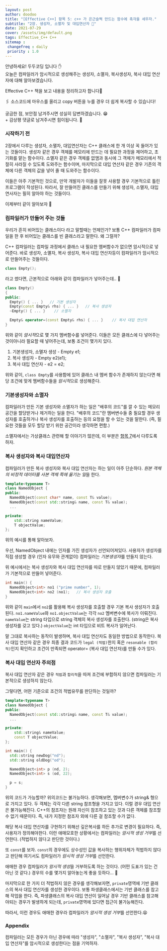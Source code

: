 ```yaml
---
layout: post
author: doodoo
title: "[Effective C++] 항목 5: c++ 가 은근슬쩍 만드는 함수에 촉각을 세우자."
subtitle: "2장. 생성자, 소멸자 및 대입연산자 🎺"
date: 2021-07-29
cover: /assets/img/default.png
tags: Effective_C++ C++
sitemap :
 changefreq : daily
 priority : 1.0
---
```

안녕하세요! <span class="doodoo">두두코딩</span> 입니다 ✋ <br>
오늘은 컴파일러가 암시적으로 생성해주는 생성자, 소멸자, 복사생성자, 복사 대입 연산자에 대해 알아보겠습니다.

Effective C++ 책을 보고 내용을 정리하고자 합니다👣

🖇 소스코드에 마우스를 올리고 <span class="tip">copy</span> 버튼을 누를 경우 더 쉽게 복사할 수 있습니다!

궁금한 점, 보안점 남겨주시면 성실히 답변하겠습니다. 😁 <br>
\+ 감상평 댓글로 남겨주시면 힘이됩니다. 🙇

### 시작하기 전
2장에서 다루는 생성자, 소멸자, 대입연산자는 C++ 클래스에 한 개 이상 꼭 들어가 있는 것들이다. 생성자 같은 경우 객체를 메모리에 만드는 데 필요한 과정을 제어하고, 초기화를 맡는 함수이다. 소멸자 같은 경우 객체를 없앰과 동시에 그 객체가 메모리에서 적절히 사라질 수 있도록 도와주는 함수이며, 마지막으로 대입 연산자 같은 경우 기존의 객체에 다른 객체의 값을 넣어 줄 때 도와주는 함수이다.

이들은 아주 기본적인 것으로, 만약 개발자가 이들을 잘못 사용할 경우 기본적으로 틀린 프로그램이 작성된다. 따라서, 잘 만들어진 클래스를 만들기 위해 생성자, 소멸자, 대입연사자는 필히 알아야 하는 것들이다.

이제부터 같이 알아보자 💨

### 컴파일러가 만들어 주는 것들
우리가 흔히 비어있는 클래스이다 라고 말할때는 언제인가? 보통 C++ 컴파일러가 컴파일을 한 후 비어있는 클래스를 빈 클래스라고 말한다. 왜 그럴까?

C++ 컴파일러는 컴파일 과정에서 클래스 내 필요한 멤버함수가 없으면 암시적으로 넣어준다. 바로 생성자, 소멸자, 복사 생성자, 복사 대입 연산자등이 컴파일러가 암시적으로 만들어주는 것들이다.

```cpp
class Empty();
```

라고 썼다면, 근본적으로 아래와 같이 컴파일러가 넣어주는데.. 🤔

```cpp
class Empty()
{
public:
  Empty() { ... }   // 기본 생성자
  Empty(const Empty& rhs) { ... }   // 복사 생성자
  ~Empty() { ... }    // 소멸자

  Empty& operator=(const Empty& rhs) { ... }    // 복사 대입 연산자
}
```

위와 같이 *암시적*으로 몇 가지 멤버함수를 넣어준다. 이들은 모든 클래스에 다 넣어주는 것이아니라 필요할 때 넣어주는데, 보통 조건이 몇가지 있다.

1. 기본생성자, 소멸자 생성 - Empty e1;
2. 복사 생성자 - Empty e2(e1);
3. 복사 대입 연산자 - e2 = e2;

위와 같이, `class Empty`를 사용함에 있어 클래스 내 멤버 함수가 존재하지 않는다면 해당 조건에 맞게 멤버함수들을 *암시적*으로 생성해준다.

### 기본생성자와 소멸자
컴파일러가 만든 기본 생성자와 소멸자가 하는 일은 "배후의 코드"를 깔 수 있는 메모리 공간을 할당받거나 제거하는 일을 한다. "배후의 코드"란 멤버변수들 중 필요할 경우 생성자를 호출하거나 복사 생성자를 호출하는 등의 요청을 할 수 있는 것을 말한다. (즉, 필요한 것들을 모두 할당 받기 위한 공간이라 생각하면 편함.)

소멸자에서는 가상클래스 관련해 할 이야기가 많은데, 이 부분은 [항목 7]()에서 다루도록 하자.

### 복사 생성자와 복사 대입연산자
컴파일러가 만든 복사 생성자와 복사 대입 연산자는 하는 일이 아주 단순하다. *원본 객체의 비정적 데이터를 사본 객체 쪽에 옮기는 일*을 한다.

```cpp
template<typename T>
class NamedObject {
public:
  NamedObject(const char* name, const T& value);
  NamedObject(const std::string& name, const T& value);
  ...

private:
    std::string nameValue;
    T objectValue;
};
```

위의 예시를 통해 알아보자.

우선, NamedObject 내에는 인자를 가진 생성자가 선언되어져있다. 사용자가 생성자를 직접 생성할 경우 (인자 유무와 관계없이) 컴파일러는 *기본생성자*를 만들지 않는다.

위 예시에서는 복사 생성자와 복사 대입 연산자를 따로 만들지 않았기 때문에, 컴파일러가 기본적으로 만들어 넣어준다.

```cpp
int main() {
  NamedObject<int> no1 ("prime number", 1);
  NamedObject<int> no2 (no1);   // 복사 생성자 호출
}
```

위와 같이 `main`에서 `no2`를 활용해 복사 생성자를 호출할 경우 기본 복사 생성자가 호출된다. `no1.nameValue`와 `no1.objectValue`는 각각 `no2` 멤버변수에 복사가 이뤄진다. `nameValue`는 string 타입으로 string 객체의 복사 생성자를 호출한다. (string은 복사 생성자를 갖고 있다.) `objectValue`는 int 타입으로 비트 복사가 일어난다.

말 그대로 복사하는 동작이 발생하며, 복사 대입 연산자도 동일한 방법으로 동작한다. 복사 대입 연산자 같은 경우 최종 결과 코드가 `legal (적법)`한지 혹은 `resonable (합리적)`인지 확인하고 조건이 만족되면 operator= (복사 대입 연산자)를 만들 수가 있다.

### 복사 대입 연산자 주의점
복사 대입 연산자 같은 경우 `적법`과 `합리적`을 따져 조건에 부합하지 않으면 컴파일러는 기본적으로 생성하지 않는다.

그렇다면, 어떤 기준으로 조건의 적법유무를 판단하는 것일까?

```cpp
template<typename T>
class NamedObject {
public:
  NamedObject(const std::string& name, const T& value);
  ...

private:
    std::string& nameValue;
    const T objectValue;
};

int main() {
  std::string newDog("nd");
  std::string oldDog("od");

  NamedObject<int> p (nd, 2);
  NamedObject<int> s (od, 22);

  p = s;
}
```

위의 코드가 가능할까? 위의코드는 불가능하다. 생각해보면, 멤버변수가 string& 형으로 가지고 있다. 두 객체는 각각 다른 string 참조형을 가지고 있다. 이럴 경우 대입 연산은 불가능해진다. C++의 참조자는 원래 자신이 참조하고 있는 것과 다른 객체를 참조할 수 없기 때문이다. 즉, 내가 지정한 참조자 외에 다른 걸 참조할 수가 없다.

해당 복사 대입 연산자를 구현하기 위해선 깊은복사를 하든 추가로 변경이 필요하다. 즉, 사용자가 정의해야한다. 이런 애매모호한 상황에서는 컴파일러는 *암시적 생성 거부*를 선언한다. (적법하지 않다고 판단한 것이다.)

또 `const`를 보자. `const`의 경우에도 상수성인 값을 복사하는 행위자체가 적법하지 않다고 판단해 여기서도 컴파일러가 *암시적 생성 거부*를 선언한다.

애매한 경우 컴파일러가 *암시적 생성*을 거부하도록 하는 것이다. (어떤 도표가 있는 건 아닌 것 같다.) 경우의 수를 몇가지 알아놓는게 좋을 듯하다... 🤔

마지막으로 한 가지 더 적법하지 않은 경우를 생각해보자면, `private`영역에 기반 클래스의 복사 대입 연산자를 생성한 경우이다. 보통 파생클래스에서는 기반 클래스를 참고해 작업을 한다. 즉, 파생클래스의 복사 대입 연산이 일어날 경우 기반 클래스를 참고해야되는 경우가 발생하게 되는데, `private`영역에 있다면 접근이 불가능해진다.

따라서, 이런 경우도 애매한 경우라 컴파일러가 *암시적 생성 거부*를 선언한다.😫

### Appendix
컴파일러는 모든 경우가 아닌 경우에 따라 "생성자", "소멸자", "복사 생성자", "복사 대입 연산자"를 암시적으로 생성한다는 점을 기억하자.
